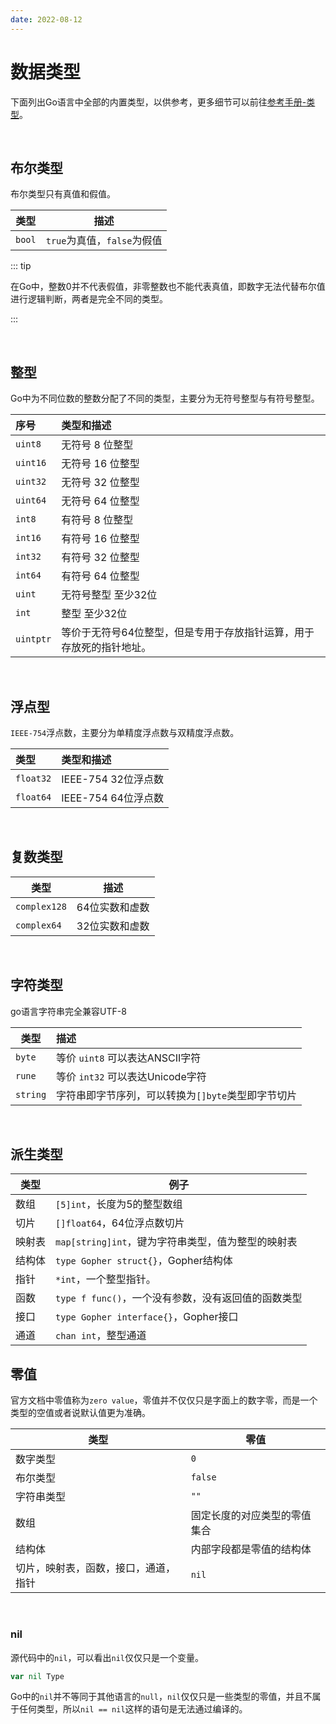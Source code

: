 ```yaml
---
date: 2022-08-12
---
```

# 数据类型

下面列出Go语言中全部的内置类型，以供参考，更多细节可以前往[参考手册-类型](https://go.dev/ref/spec#Types)。

<br>

## 布尔类型

布尔类型只有真值和假值。

| 类型   | 描述                        |
| ------ | --------------------------- |
| `bool` | `true`为真值，`false`为假值 |

::: tip

在Go中，整数0并不代表假值，非零整数也不能代表真值，即数字无法代替布尔值进行逻辑判断，两者是完全不同的类型。

:::

<br>

## 整型

Go中为不同位数的整数分配了不同的类型，主要分为无符号整型与有符号整型。

| 序号 | 类型和描述                  |
| :--- | :-------------------------- |
|  `uint8`   | 无符号 8 位整型   |
| `uint16` | 无符号 16 位整型            |
| `uint32` |  无符号 32 位整型 |
| `uint64` | 无符号 64 位整型 |
| `int8`  | 有符号 8 位整型    |
| `int16` | 有符号 16 位整型  |
| `int32` | 有符号 32 位整型  |
| `int64` | 有符号 64 位整型  |
| `uint`  | 无符号整型 至少32位 |
| `int`   | 整型 至少32位       |
| `uintptr` | 等价于无符号64位整型，但是专用于存放指针运算，用于存放死的指针地址。 |

<br>

## 浮点型

`IEEE-754`浮点数，主要分为单精度浮点数与双精度浮点数。

| 类型      | 类型和描述          |
| :-------- | :------------------ |
| `float32` | IEEE-754 32位浮点数 |
| `float64` | IEEE-754 64位浮点数 |

<br>

## 复数类型

| 类型         | 描述           |
| ------------ | -------------- |
| `complex128` | 64位实数和虚数 |
| `complex64`  | 32位实数和虚数 |

<br>

## 字符类型

go语言字符串完全兼容UTF-8

| 类型     | 描述                                               |
| -------- | :------------------------------------------------- |
| `byte`   | 等价 `uint8` 可以表达ANSCII字符                    |
| `rune`   | 等价 `int32`  可以表达Unicode字符                  |
| `string` | 字符串即字节序列，可以转换为`[]byte`类型即字节切片 |

<br>

## 派生类型

| 类型   | 例子                                                |
| ------ | --------------------------------------------------- |
| 数组   | `[5]int`，长度为5的整型数组                         |
| 切片   | `[]float64`，64位浮点数切片                         |
| 映射表 | `map[string]int`，键为字符串类型，值为整型的映射表  |
| 结构体 | `type Gopher struct{}`，Gopher结构体                |
| 指针   | `*int`，一个整型指针。                              |
| 函数   | `type f func()`，一个没有参数，没有返回值的函数类型 |
| 接口   | `type Gopher interface{}`，Gopher接口               |
| 通道   | `chan int`，整型通道                                |





## 零值

官方文档中零值称为`zero value`，零值并不仅仅只是字面上的数字零，而是一个类型的空值或者说默认值更为准确。

| 类型                                 | 零值                         |
| ------------------------------------ | ---------------------------- |
| 数字类型                             | `0`                          |
| 布尔类型                             | `false`                      |
| 字符串类型                           | `""`                         |
| 数组                                 | 固定长度的对应类型的零值集合 |
| 结构体                               | 内部字段都是零值的结构体     |
| 切片，映射表，函数，接口，通道，指针 | `nil`                        |

<br>

### nil

源代码中的`nil`，可以看出`nil`仅仅只是一个变量。

```go
var nil Type
```

Go中的`nil`并不等同于其他语言的`null`，`nil`仅仅只是一些类型的零值，并且不属于任何类型，所以`nil == nil`这样的语句是无法通过编译的。

